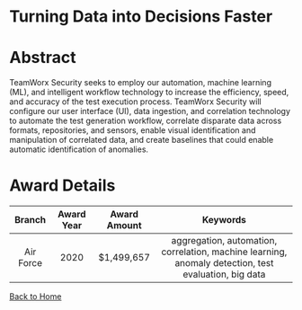 
Turning Data into Decisions Faster
==================================

# Abstract


TeamWorx Security seeks to employ our automation, machine learning (ML), and intelligent workflow technology to increase the efficiency, speed, and accuracy of the test execution process. TeamWorx Security will configure our user interface (UI), data ingestion, and correlation technology to automate the test generation workflow, correlate disparate data across formats, repositories, and sensors, enable visual identification and manipulation of correlated data, and create baselines that could enable automatic identification of anomalies.  

# Award Details

|Branch|Award Year|Award Amount|Keywords|
| :---: | :---: | :---: | :---: |
|Air Force|2020|$1,499,657|aggregation, automation, correlation, machine learning, anomaly detection, test evaluation, big data|
  
  


[Back to Home](https://github.com/chrischow/dod_sbir_awards/DJ/#1649)